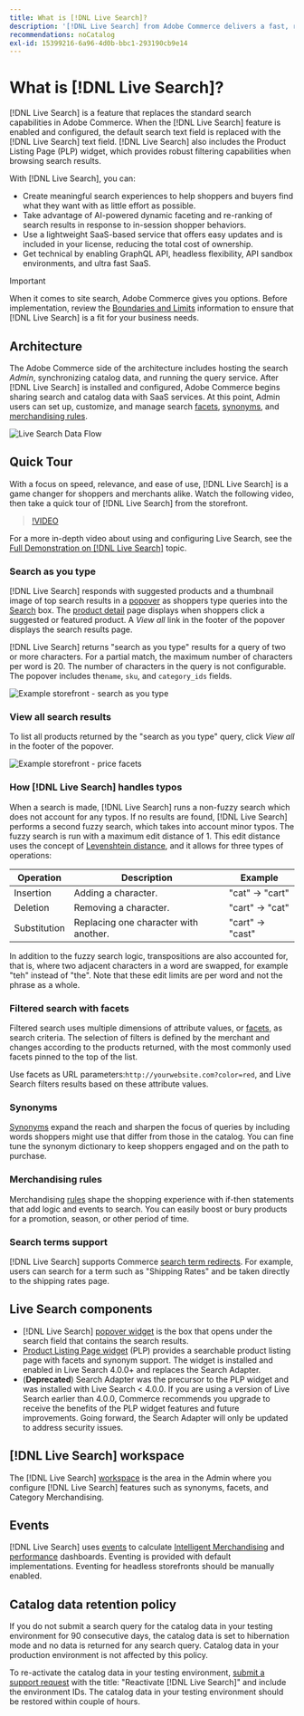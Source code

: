 ```yaml
---
title: What is [!DNL Live Search]?
description: '[!DNL Live Search] from Adobe Commerce delivers a fast, relevant, and intuitive search experience.'
recommendations: noCatalog
exl-id: 15399216-6a96-4d0b-bbc1-293190cb9e14
---
```

# What is [!DNL Live Search]?

[!DNL Live Search] is a feature that replaces the standard search capabilities in Adobe Commerce. When the [!DNL Live Search] feature is enabled and configured, the default search text field is replaced with the [!DNL Live Search] text field. [!DNL Live Search] also includes the Product Listing Page (PLP) widget, which provides robust filtering capabilities when browsing search results.

With [!DNL Live Search], you can:

- Create meaningful search experiences to help shoppers and buyers find what they want with as little effort as possible.
- Take advantage of AI-powered dynamic faceting and re-ranking of search results in response to in-session shopper behaviors.
- Use a lightweight SaaS-based service that offers easy updates and is included in your license, reducing the total cost of ownership.
- Get technical by enabling GraphQL API, headless flexibility, API sandbox environments, and ultra fast SaaS.

>[!IMPORTANT]
>
>When it comes to site search, Adobe Commerce gives you options. Before implementation, review the [Boundaries and Limits](boundaries-limits.md) information to ensure that [!DNL Live Search] is a fit for your business needs.

## Architecture

The Adobe Commerce side of the architecture includes hosting the search *Admin*, synchronizing catalog data, and running the query service. After [!DNL Live Search] is installed and configured, Adobe Commerce begins sharing search and catalog data with SaaS services. At this point, Admin users can set up, customize, and manage search [facets](facets.md), [synonyms](synonyms.md), and [merchandising rules](category-merch.md).

![Live Search Data Flow](assets/ls-cs-data-flow.png)

## Quick Tour

With a focus on speed, relevance, and ease of use, [!DNL Live Search] is a game changer for shoppers and merchants alike. Watch the following video, then take a quick tour of [!DNL Live Search] from the storefront.

>[!VIDEO](https://video.tv.adobe.com/v/3418797?learn=on)

For a more in-depth video about using and configuring Live Search, see the [Full Demonstration on [!DNL Live Search]](https://experienceleague.adobe.com/en/docs/commerce-learn/tutorials/getting-started/capabilities/live-search-full-demonstration) topic.

### Search as you type

[!DNL Live Search] responds with suggested products and a thumbnail image of top search results in a [popover](storefront-popover.md) as shoppers type queries into the [Search](https://experienceleague.adobe.com/en/docs/commerce-admin/catalog/catalog/search/search) box. The [product detail](https://experienceleague.adobe.com/en/docs/commerce-admin/start/storefront/storefront) page displays when shoppers click a suggested or featured product. A _View all_ link in the footer of the popover displays the search results page.

[!DNL Live Search] returns "search as you type" results for a query of two or more characters. For a partial match, the maximum number of characters per word is 20. The number of characters in the query is not configurable. The popover includes the`name`, `sku`, and `category_ids` fields.

![Example storefront - search as you type](assets/storefront-search-as-you-type.png)

### View all search results

To list all products returned by the "search as you type" query, click _View all_ in the footer of the popover.

![Example storefront - price facets](assets/storefront-view-all-search-results.png)

### How [!DNL Live Search] handles typos

When a search is made, [!DNL Live Search] runs a non-fuzzy search which does not account for any typos. If no results are found, [!DNL Live Search] performs a second fuzzy search, which takes into account minor typos. The fuzzy search is run with a maximum edit distance of 1. This edit distance uses the concept of [Levenshtein distance](https://en.wikipedia.org/wiki/Levenshtein_distance), and it allows for three types of operations:

|Operation|Description|Example|
|---|---|---|
|Insertion|Adding a character.|"cat" -> "cart"|
|Deletion|Removing a character.|"cart" -> "cat"|
|Substitution|Replacing one character with another.|"cart" -> "cast"|

In addition to the fuzzy search logic, transpositions are also accounted for, that is, where two adjacent characters in a word are swapped, for example "teh" instead of "the". Note that these edit limits are per word and not the phrase as a whole.

### Filtered search with facets

Filtered search uses multiple dimensions of attribute values, or [facets](facets.md), as search criteria. The selection of filters is defined by the merchant and changes according to the products returned, with the most commonly used facets pinned to the top of the list.

Use facets as URL parameters:`http://yourwebsite.com?color=red`, and Live Search filters results based on these attribute values.

### Synonyms

[Synonyms](synonyms.md) expand the reach and sharpen the focus of queries by including words shoppers might use that differ from those in the catalog. You can fine tune the synonym dictionary to keep shoppers engaged and on the path to purchase.

### Merchandising rules

Merchandising [rules](rules.md) shape the shopping experience with if-then statements that add logic and events to search. You can easily boost or bury products for a promotion, season, or other period of time.

### Search terms support

[!DNL Live Search] supports Commerce [search term redirects](https://experienceleague.adobe.com/en/docs/commerce-admin/catalog/catalog/search/search-terms). For example, users can search for a term such as "Shipping Rates" and be taken directly to the shipping rates page.

## Live Search components

- [!DNL Live Search] [popover widget](storefront-popover.md) is the box that opens under the search field that contains the search results.
- [Product Listing Page widget](plp-styling.md) (PLP) provides a searchable product listing page with facets and synonym support. The widget is installed and enabled in Live Search 4.0.0+ and replaces the Search Adapter.
- (**Deprecated**) Search Adapter was the precursor to the PLP widget and was installed with Live Search < 4.0.0. If you are using a version of Live Search earlier than 4.0.0, Commerce recommends you upgrade to receive the benefits of the PLP widget features and future improvements. Going forward, the Search Adapter will only be updated to address security issues.

## [!DNL Live Search] workspace

The [!DNL Live Search] [workspace](workspace.md) is the area in the Admin where you configure [!DNL Live Search] features such as synonyms, facets, and Category Merchandising.

## Events

[!DNL Live Search] uses [events](https://developer.adobe.com/commerce/services/shared-services/storefront-events/#live-search) to calculate [Intelligent Merchandising](category-merch.md) and [performance](performance.md) dashboards. Eventing is provided with default implementations. Eventing for headless storefronts should be manually enabled.

## Catalog data retention policy

If you do not submit a search query for the catalog data in your testing environment for 90 consecutive days, the catalog data is set to hibernation mode and no data is returned for any search query. Catalog data in your production environment is not affected by this policy.

To re-activate the catalog data in your testing environment, [submit a support request](https://experienceleague.adobe.com/en/docs/commerce-knowledge-base/kb/help-center-guide/magento-help-center-user-guide#experience-league-start-page)  with the title: "Reactivate [!DNL Live Search]" and include the environment IDs. The catalog data in your testing environment should be restored within couple of hours.
